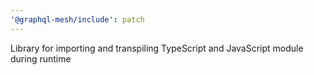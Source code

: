 ```yaml
---
'@graphql-mesh/include': patch
---
```


Library for importing and transpiling TypeScript and JavaScript module during runtime
